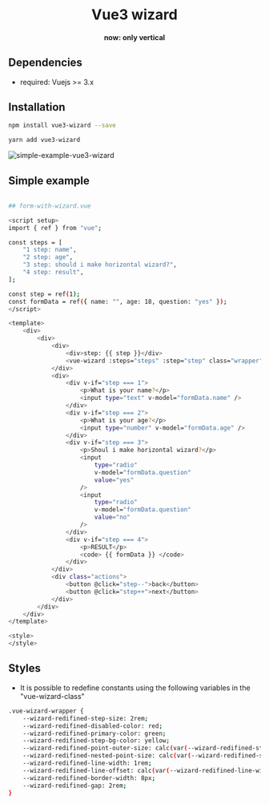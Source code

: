 <h1 align="center">Vue3 wizard</h1>
<h4 align="center">now: only vertical</h4>

## Dependencies

-   required: Vuejs >= 3.x

## Installation

```bash
npm install vue3-wizard --save
```

```bash
yarn add vue3-wizard
```

![simple-example-vue3-wizard](https://github.com/6y6jlb/vue3-wizard/assets/76783827/7c3d9c4a-b406-45e0-8e88-7194d40559ff)


## Simple example

```bash

## form-with-wizard.vue

<script setup>
import { ref } from "vue";

const steps = [
    "1 step: name",
    "2 step: age",
    "3 step: should i make horizontal wizard?",
    "4 step: result",
];

const step = ref(1);
const formData = ref({ name: "", age: 18, question: "yes" });
</script>

<template>
    <div>
        <div>
            <div>
                <div>step: {{ step }}</div>
                <vue-wizard :steps="steps" :step="step" class="wrapper" />
            </div>
            <div>
                <div v-if="step === 1">
                    <p>What is your name?</p>
                    <input type="text" v-model="formData.name" />
                </div>
                <div v-if="step === 2">
                    <p>What is your age?</p>
                    <input type="number" v-model="formData.age" />
                </div>
                <div v-if="step === 3">
                    <p>Shoul i make horizontal wizard?</p>
                    <input
                        type="radio"
                        v-model="formData.question"
                        value="yes"
                    />
                    <input
                        type="radio"
                        v-model="formData.question"
                        value="no"
                    />
                </div>
                <div v-if="step === 4">
                    <p>RESULT</p>
                    <code> {{ formData }} </code>
                </div>
            </div>
            <div class="actions">
                <button @click="step--">back</button>
                <button @click="step++">next</button>
            </div>
        </div>
    </div>
</template>

<style>
</style>

```

## Styles

-   It is possible to redefine constants using the following variables in the "vue-wizard-class"

```bash
.vue-wizard-wrapper {
    --wizard-redifined-step-size: 2rem;
    --wizard-redifined-disabled-color: red;
    --wizard-redifined-primary-color: green;
    --wizard-redifined-step-bg-color: yellow;
    --wizard-redifined-point-outer-size: calc(var(--wizard-redifined-step-size) * 1.6);
    --wizard-redifined-nested-point-size: calc(var(--wizard-redifined-step-size) * 0.3);
    --wizard-redifined-line-width: 1rem;
    --wizard-redifined-line-offset: calc(var(--wizard-redifined-line-width) / 2 + var(--wizard-outer-point-width) / 2);
    --wizard-redifined-border-width: 8px;
    --wizard-redifined-gap: 2rem;
}
```
